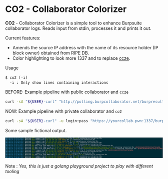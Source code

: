 # CO2 - Collaborator Colorizer

**CO2** - Collaborator Colorizer is a simple tool to enhance Burpsuite collaborator logs. Reads input from stdin, processes it and prints it out. 

Current features:

* Amends the source IP address with the name of its resource holder (IP block owner) obtained from RIPE DB.
* Color highlighting to look more 1337 and to replace [ccze](https://github.com/cornet/ccze).


Usage

```
$ co2 [-i]
  -i : Only show lines containing interactions
```

BEFORE: Example pipeline with public collaborator and `ccze`

```bash
curl -sA "${USER}-curl" "http://polling.burpcollaborator.net/burpresults?biid=${BIID}" | tail -n 32 | grep 'IDs:' | ccze -m ansi
```

NOW: Example pipeline with private collaborator and `co2`

```bash
curl -sA "${USER}-curl" -u login:pass "https://yourcollab.pwn:1337/burp.txt?${RANDOM}" | grep "yourcollab" | tail -n 32 | co2 -i
```

Some sample fictional output.

![example-output](example.png)

Note : *Yes, this is just a golang playground project to play with different tooling*